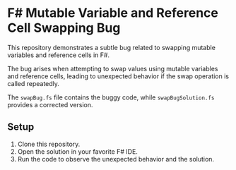 # F# Mutable Variable and Reference Cell Swapping Bug

This repository demonstrates a subtle bug related to swapping mutable variables and reference cells in F#.

The bug arises when attempting to swap values using mutable variables and reference cells, leading to unexpected behavior if the swap operation is called repeatedly.

The `swapBug.fs` file contains the buggy code, while `swapBugSolution.fs` provides a corrected version.

## Setup

1. Clone this repository.
2. Open the solution in your favorite F# IDE.
3. Run the code to observe the unexpected behavior and the solution.
